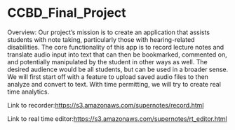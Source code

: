 # CCBD_Final_Project

Overview:
Our project’s mission is to create an application that assists students with note taking, particularly those with hearing-related disabilities. The core functionality of this app is to record lecture notes and translate audio input into text that can then be bookmarked, commented on, and potentially manipulated by the student in other ways as well. The desired audience would be all students, but can be used in a broader sense.  We will first start off with a feature to upload saved audio files to then analyze and convert to text. With time permitting, we will try to create real time analytics.

Link to recorder:https://s3.amazonaws.com/supernotes/record.html

Link to real time editor:https://s3.amazonaws.com/supernotes/rt_editor.html
